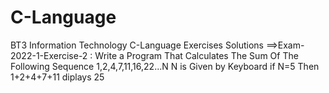 # C-Language</br>
BT3 Information Technology C-Language Exercises Solutions
==>Exam-2022-1-Exercise-2 :
Write a Program That Calculates The Sum Of The Following Sequence 1,2,4,7,11,16,22...N
N is Given by Keyboard
if N=5 Then 1+2+4+7+11 diplays 25

